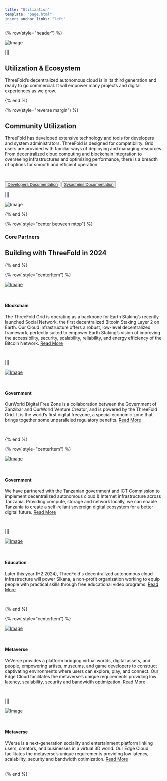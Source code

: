 ```yaml
---
title: "Utilization"
template: "page.html"
insert_anchor_links: "left"
---
```



<!-- section 1  -->

<div class="container mx-auto">

{% row(style="header") %}

![Image](header_ecosystem.png)

|||

## **Utilization & <span class="blue">Ecosystem**</span>

ThreeFold’s decentralized autonomous cloud is in its third generation and ready to go commercial. It will empower many projects and digital experiences as we grow.

{% end %}




<!-- section 2  -->

{% row(style="reverse margin") %}

## **Community Utilization**

ThreeFold has developed extensive technology and tools for developers and system administrators. ThreeFold is designed for compatibility. Grid users are provided with familiar ways of deploying and managing resources. From decentralized cloud computing and blockchain integration to overseeing infrastructures and optimizing performance, there is a breadth of options for smooth and efficient operation.

<br>

<button>[Developers Documentation](https://manual.grid.tf/developers/developers.html)</button>
<button>[Sysadmins Documentation](https://manual.grid.tf/system_administrators/system_administrators.html)</button>

|||

![Image](utilization_community.png#mx-auto)

{% end %}




<!-- section 3  -->

{% row( style="center between mtop") %}

### Core Partners
## **Building with ThreeFold in 2024**

{% end %}


{% row( style="centerItem") %}

<div class="my-2 lg:my-6">

<div class="shadow-md rounded-md border-solid border-2 border-gray-100 p-2 lg:p-4 my-0 lg:my-4">

[![Image](social_logo.png#icon#mx-auto)](https://www.social.network/en)

</div>

<br>

#### Blockchain
<!-- ### <span class="blue">**Social Network**</span> -->

The ThreeFold Grid is operating as a backbone for Earth Staking’s recently launched Social Network, the first decentralized Bitcoin Staking Layer 2 on Earth. Our Cloud infrastructure offers a robust, low-level decentralized framework, perfectly suited to empower Earth Staking’s vision of improving the accessibility, security, scalability, reliability, and energy efficiency of the Bitcoin Network. [Read More](https://www.social.network/en)

</div>

<br>

|||

<div class="my-2 lg:my-6">

<div class="shadow-md rounded-md border-solid border-2 border-gray-100 p-2 lg:p-4 my-0 lg:my-4">

[![Image](ourworld_logo.png#icon#mx-auto)](https://www.social.network/en)

</div>

<br>

#### Government
<!-- ### <span class="blue">**OurWorld Free Zone**</span> -->

OurWorld Digital Free Zone is a collaboration between the Government of Zanzibar and OurWorld Venture Creator, and is powered by the ThreeFold Grid. It is the world’s first digital freezone, a special economic zone that brings together some unparalleled regulatory benefits. [Read More](https://www.social.network/en)

</div>

<br>

{% end %}


{% row( style="centerItem") %}

<div class="my-2 lg:my-6">

<div class="shadow-md rounded-md border-solid border-2 border-gray-100 p-2 lg:p-4 my-0 lg:my-4">

[![Image](ict_logo.png#icon#mx-auto)](https://www.ictc.go.tz/)

</div>

<br>

#### Government
<!-- ### <span class="blue">**ICT Commission (TZ)**</span> -->

We have partnered with the Tanzanian government and ICT Commission to implement decentralized autonomous cloud & Internet infrastructure across Tanzania. Providing compute, storage and network locally, we can enable Tanzania to create a self-reliant sovereign digital ecosystem for a better digital future. [Read More](https://www.ictc.go.tz/)

</div>

<br>

|||

<div class="my-2 lg:my-6">

<div class="shadow-md rounded-md border-solid border-2 border-gray-100 p-2 lg:p-4 my-0 lg:my-4">

[![Image](sikana_logo.png#icon#mx-auto)](https://www.sikana.tv/en)

</div>

<br>

#### Education
<!-- ### <span class="blue">**Sikana**</span> -->

Later this year (H2 2024), ThreeFold's decentralized autonomous cloud infrastructure will power Sikana, a non-profit organization working to equip people with practical skills through free educational video programs. [Read More](https://www.sikana.tv/en)

</div>

<br>

{% end %}

{% row( style="centerItem") %}

<div class="my-2 lg:my-6">

<div class="shadow-md rounded-md border-solid border-2 border-gray-100 p-2 lg:p-4 my-0 lg:my-4">

[![Image](veverse_logo.png#icon#mx-auto)](https://veverse.com/)

</div>
<br>

#### Metaverse
<!-- ### <span class="blue">**VeVerse**</span> -->

VeVerse provides a platform bridging virtual worlds, digital assets, and people, empowering artists, museums, and game developers to construct captivating environments where users can explore, play, and connect. Our Edge Cloud facilitates the metaverse’s unique requirements providing low latency, scalability, security and bandwidth optimization. [Read More](https://veverse.com/) 

</div>

<br>

|||

<div class="my-2 lg:my-6">

<div class="shadow-md rounded-md border-solid border-2 border-gray-100 p-2 lg:p-4 my-0 lg:my-4">

[![Image](vverse_logo.png#icon#mx-auto)](https://www.vverse.co/)

</div>
<br>

#### Metaverse
<!-- ### <span class="blue">**VVerse**</span> -->

VVerse is a next-generation sociality and entertainment platform linking users, creators, and businesses in a virtual 3D world. Our Edge Cloud facilitates the metaverse’s unique requirements providing low latency, scalability, security and bandwidth optimization. [Read More](https://www.vverse.co/) 

</div>

<br>
{% end %}


</div>